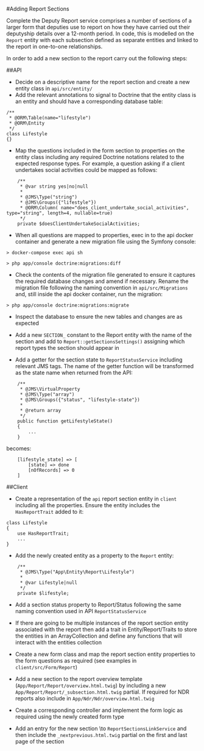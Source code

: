 #Adding Report Sections

Complete the Deputy Report service comprises a number of sections of a larger form that deputies use to report on how they have carried out their deputyship details over a 12-month period. In code, this is modelled on the `Report` entity with each subsection defined as separate entities and linked to the report in one-to-one relationships.

In order to add a new section to the report carry out the following steps:

##API
* Decide on a descriptive name for the report section and create a new entity class in `api/src/entity/`
* Add the relevant annotations to signal to Doctrine that the entity class is an entity and should have a corresponding database table:

```phpt
/**
 * @ORM\Table(name="lifestyle")
 * @ORM\Entity
 */
class Lifestyle
{}
```

* Map the questions included in the form section to properties on the entity class including any required Doctrine notations related to the expected response types. For example, a question asking if a client undertakes social activities could be mapped as follows:

```phpt
    /**
     * @var string yes|no|null
     *
     * @JMS\Type("string")
     * @JMS\Groups({"lifestyle"})
     * @ORM\Column( name="does_client_undertake_social_activities", type="string", length=4, nullable=true)
     */
    private $doesClientUndertakeSocialActivities;
```

* When all questions are mapped to properties, exec in to the api docker container and generate a new migration file using the Symfony console:

```
> docker-compose exec api sh

> php app/console doctrine:migrations:diff
```

* Check the contents of the migration file generated to ensure it captures the required database changes and amend if necessary. Rename the migration file following the naming convention in `api/src/Migrations` and, still inside the api docker container, run the migration:

```
> php app/console doctrine:migrations:migrate
```

* Inspect the database to ensure the new tables and changes are as expected

* Add a new `SECTION_` constant to the Report entity with the name of the section and add to `Report::getSectionsSettings()` assigning which report types the section should appear in

* Add a getter for the section state to `ReportStatusService` including relevant JMS tags. The name of the getter function will be transformed as the state name when returned from the API:

```phpt
    /**
     * @JMS\VirtualProperty
     * @JMS\Type("array")
     * @JMS\Groups({"status", "lifestyle-state"})
     *
     * @return array
     */
    public function getLifestyleState()
    {
        ...
    }
```

becomes:

```phpt
    [lifestyle_state] => [
        [state] => done
        [nOfRecords] => 0
    ]
```

##Client

* Create a representation of the `api` report section entity in `client` including all the properties. Ensure the entity includes the `HasReportTrait` added to it:

```phpt
class Lifestyle
{
    use HasReportTrait;
    ...
}
```

* Add the newly created entity as a property to the `Report` entity:

```phpt
    /**
     * @JMS\Type("App\Entity\Report\Lifestyle")
     *
     * @var Lifestyle|null
     */
    private $lifestyle;
```

* Add a section status property to Report/Status following the same naming convention used in API `ReportStatusService`

* If there are going to be multiple instances of the report section entity associated with the report then add a trait in Entity/Report/Traits to store the entities in an ArrayCollection and define any functions that will interact with the entities collection

* Create a new form class and map the report section entity properties to the form questions as required (see examples in `client/src/Form/Report`)

* Add a new section to the report overview template (`App/Report/Report/overview.html.twig`) by including a new `App/Report/Report/_subsection.html.twig` partial. If required for NDR reports also include in `App/Ndr/Ndr/overview.html.twig`

* Create a corresponding controller and implement the form logic as required using the newly created form type

* Add an entry for the new section \to `ReportSectionsLinkService` and then include the `_nextprevious.html.twig` partial on the first and last page of the section
